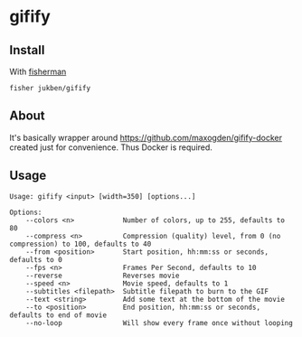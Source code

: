 # gifify

## Install

With [fisherman]

```
fisher jukben/gifify
```

## About

It's basically wrapper around https://github.com/maxogden/gifify-docker created just for convenience. Thus Docker is required.

## Usage

```fish
Usage: gifify <input> [width=350] [options...]
```

```
Options:
    --colors <n>            Number of colors, up to 255, defaults to 80
    --compress <n>          Compression (quality) level, from 0 (no compression) to 100, defaults to 40
    --from <position>       Start position, hh:mm:ss or seconds, defaults to 0
    --fps <n>               Frames Per Second, defaults to 10
    --reverse               Reverses movie
    --speed <n>             Movie speed, defaults to 1
    --subtitles <filepath>  Subtitle filepath to burn to the GIF
    --text <string>         Add some text at the bottom of the movie
    --to <position>         End position, hh:mm:ss or seconds, defaults to end of movie
    --no-loop               Will show every frame once without looping
```

[fisherman]: https://github.com/fisherman/fisherman

